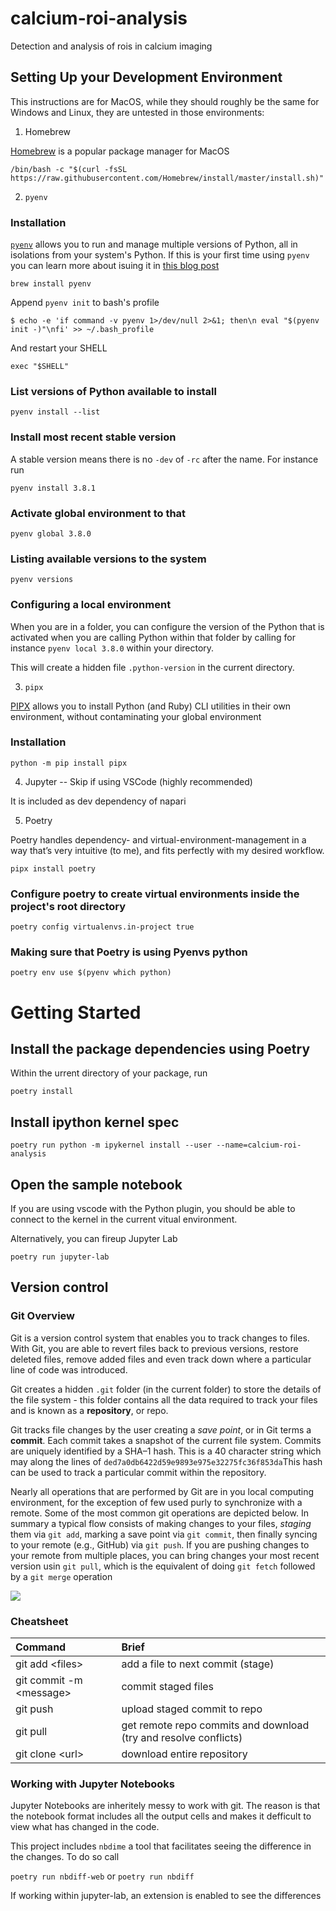 # calcium-roi-analysis

Detection and analysis of rois in calcium imaging

## Setting Up your Development Environment

This instructions are for MacOS, while they should roughly be the same for Windows and Linux, they are untested in those environments:

1. Homebrew

[Homebrew](https://brew.sh) is a popular package manager for MacOS

`/bin/bash -c "$(curl -fsSL https://raw.githubusercontent.com/Homebrew/install/master/install.sh)"`

2. `pyenv`

### Installation

[`pyenv`](https://github.com/pyenv/pyenv) allows you to run and manage multiple versions of Python, all in isolations from your system's Python.
If this is your first time using `pyenv` you can learn more about isuing it in [this blog post](https://realpython.com/intro-to-pyenv/#exploring-pyenv-commands)

`brew install pyenv`

Append `pyenv init` to bash's profile

`$ echo -e 'if command -v pyenv 1>/dev/null 2>&1; then\n eval "$(pyenv init -)"\nfi' >> ~/.bash_profile`

And restart your SHELL

`exec "$SHELL"`

### List versions of Python available to install

`pyenv install --list`

### Install most recent stable version

A stable version means there is no `-dev` of `-rc` after the name. For instance run

`pyenv install 3.8.1`

### Activate global environment to that

`pyenv global 3.8.0`

### Listing available versions to the system

`pyenv versions`

### Configuring a local environment

When you are in a folder, you can configure the version of the Python that is activated when you are calling Python within that folder by calling for instance `pyenv local 3.8.0` within your directory.

This will create a hidden file `.python-version` in the current directory.

3. `pipx`

[PIPX](https://github.com/pipxproject/pipx) allows you to install Python (and Ruby) CLI utilities in their own environment, without contaminating your global environment

### Installation

`python -m pip install pipx`

4. Jupyter -- Skip if using VSCode (highly recommended)

It is included as dev dependency of napari

5. Poetry

Poetry handles dependency- and virtual-environment-management in a way that’s very intuitive (to me), and fits perfectly with my desired workflow.

`pipx install poetry`

### Configure poetry to create virtual environments inside the project's root directory

`poetry config virtualenvs.in-project true`

### Making sure that Poetry is using Pyenvs python

`poetry env use $(pyenv which python)`

# Getting Started

## Install the package dependencies using Poetry

Within the urrent directory of your package, run

`poetry install`

## Install ipython kernel spec

`poetry run python -m ipykernel install --user --name=calcium-roi-analysis`

## Open the sample notebook

If you are using vscode with the Python plugin, you should be able to connect to the kernel in the current vitual environment.

Alternatively, you can fireup Jupyter Lab

`poetry run jupyter-lab`

## Version control

### Git Overview

Git is a version control system that enables you to track changes to files. With Git, you are able to revert files back to previous versions, restore deleted files, remove added files and even track down where a particular line of code was introduced.

Git creates a hidden `.git` folder \(in the current folder\) to store the details of the file system - this folder contains all the data required to track your files and is known as a **repository**, or repo.

Git tracks file changes by the user creating a _save point_, or in Git terms a **commit**. Each commit takes a snapshot of the current file system. Commits are uniquely identified by a SHA–1 hash. This is a 40 character string which may along the lines of `ded7a0db6422d59e9893e975e32275fc36f853da`This hash can be used to track a particular commit within the repository.

Nearly all operations that are performed by Git are in you local computing environment, for the exception of few used purly to synchronize with a remote. Some of the most common git operations are depicted below. In summary a typical flow consists of making changes to your files, _staging_ them via `git add`, marking a save point via `git commit`, then finally syncing to your remote \(e.g., GitHub\) via `git push`. If you are pushing changes to your remote from multiple places, you can bring changes your most recent version usin `git pull`, which is the equivalent of doing `git fetch` followed by a `git merge` operation

![](https://github.com/brown-ccv/jupyterhub-user-manual/tree/master/.gitbook/assets/git-basics.png)

### Cheatsheet

| Command                       | Brief                                                              |
| :---------------------------- | :----------------------------------------------------------------- |
| git add &lt;files&gt;         | add a file to next commit \(stage\)                                |
| git commit -m &lt;message&gt; | commit staged files                                                |
| git push                      | upload staged commit to repo                                       |
| git pull                      | get remote repo commits and download \(try and resolve conflicts\) |
| git clone &lt;url&gt;         | download entire repository                                         |

### Working with Jupyter Notebooks

Jupyter Notebooks are inheritely messy to work with git. The reason is that the notebook format includes all the output cells and makes it defficult to view what has changed in the code.

This project includes `nbdime` a tool that facilitates seeing the difference in the changes. To do so call

`poetry run nbdiff-web` or `poetry run nbdiff`

If working within jupyter-lab, an extension is enabled to see the differences
